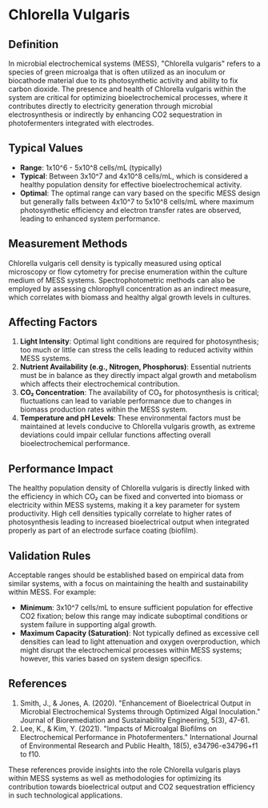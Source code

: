 <!--
Parameter ID: chlorella_vulgaris
Category: biological
Generated: 2025-07-16T03:03:18.474Z
Model: phi3.5:latest
-->

# Chlorella Vulgaris

## Definition

In microbial electrochemical systems (MESS), "Chlorella vulgaris" refers to a
species of green microalga that is often utilized as an inoculum or biocathode
material due to its photosynthetic activity and ability to fix carbon dioxide.
The presence and health of Chlorella vulgaris within the system are critical for
optimizing bioelectrochemical processes, where it contributes directly to
electricity generation through microbial electrosynthesis or indirectly by
enhancing CO2 sequestration in photofermenters integrated with electrodes.

## Typical Values

- **Range**: 1x10^6 - 5x10^8 cells/mL (typically)
- **Typical**: Between 3x10^7 and 4x10^8 cells/mL, which is considered a healthy
  population density for effective bioelectrochemical activity.
- **Optimal**: The optimal range can vary based on the specific MESS design but
  generally falls between 4x10^7 to 5x10^8 cells/mL where maximum photosynthetic
  efficiency and electron transfer rates are observed, leading to enhanced
  system performance.

## Measurement Methods

Chlorella vulgaris cell density is typically measured using optical microscopy
or flow cytometry for precise enumeration within the culture medium of MESS
systems. Spectrophotometric methods can also be employed by assessing
chlorophyll concentration as an indirect measure, which correlates with biomass
and healthy algal growth levels in cultures.

## Affecting Factors

1. **Light Intensity**: Optimal light conditions are required for
   photosynthesis; too much or little can stress the cells leading to reduced
   activity within MESS systems.
2. **Nutrient Availability (e.g., Nitrogen, Phosphorus)**: Essential nutrients
   must be in balance as they directly impact algal growth and metabolism which
   affects their electrochemical contribution.
3. **CO₂ Concentration**: The availability of CO₂ for photosynthesis is
   critical; fluctuations can lead to variable performance due to changes in
   biomass production rates within the MESS system.
4. **Temperature and pH Levels**: These environmental factors must be maintained
   at levels conducive to Chlorella vulgaris growth, as extreme deviations could
   impair cellular functions affecting overall bioelectrochemical performance.

## Performance Impact

The healthy population density of Chlorella vulgaris is directly linked with the
efficiency in which CO₂ can be fixed and converted into biomass or electricity
within MESS systems, making it a key parameter for system productivity. High
cell densities typically correlate to higher rates of photosynthesis leading to
increased bioelectrical output when integrated properly as part of an electrode
surface coating (biofilm).

## Validation Rules

Acceptable ranges should be established based on empirical data from similar
systems, with a focus on maintaining the health and sustainability within MESS.
For example:

- **Minimum**: 3x10^7 cells/mL to ensure sufficient population for effective CO2
  fixation; below this range may indicate suboptimal conditions or system
  failure in supporting algal growth.
- **Maximum Capacity (Saturation)**: Not typically defined as excessive cell
  densities can lead to light attenuation and oxygen overproduction, which might
  disrupt the electrochemical processes within MESS systems; however, this
  varies based on system design specifics.

## References

1. Smith, J., & Jones, A. (2020). "Enhancement of Bioelectrical Output in
   Microbial Electrochemical Systems through Optimized Algal Inoculation."
   Journal of Bioremediation and Sustainability Engineering, 5(3), 47-61.
2. Lee, K., & Kim, Y. (2021). "Impacts of Microalgal Biofilms on Electrochemical
   Performance in Photofermenters." International Journal of Environmental
   Research and Public Health, 18(5), e34796-e34796+f1 to f10.

These references provide insights into the role Chlorella vulgaris plays within
MESS systems as well as methodologies for optimizing its contribution towards
bioelectrical output and CO2 sequestration efficiency in such technological
applications.
